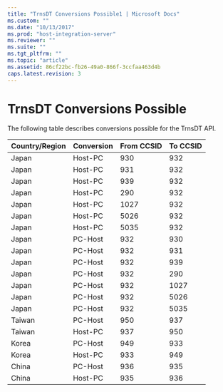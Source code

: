 ```yaml
---
title: "TrnsDT Conversions Possible1 | Microsoft Docs"
ms.custom: ""
ms.date: "10/13/2017"
ms.prod: "host-integration-server"
ms.reviewer: ""
ms.suite: ""
ms.tgt_pltfrm: ""
ms.topic: "article"
ms.assetid: 86cf22bc-fb26-49a0-866f-3ccfaa463d4b
caps.latest.revision: 3
---
```

# TrnsDT Conversions Possible
The following table describes conversions possible for the TrnsDT API.  
  
|Country/Region|Conversion|From CCSID|To CCSID|  
|---------------------|----------------|----------------|--------------|  
|Japan|Host-PC|930|932|  
|Japan|Host-PC|931|932|  
|Japan|Host-PC|939|932|  
|Japan|Host-PC|290|932|  
|Japan|Host-PC|1027|932|  
|Japan|Host-PC|5026|932|  
|Japan|Host-PC|5035|932|  
|Japan|PC-Host|932|930|  
|Japan|PC-Host|932|931|  
|Japan|PC-Host|932|939|  
|Japan|PC-Host|932|290|  
|Japan|PC-Host|932|1027|  
|Japan|PC-Host|932|5026|  
|Japan|PC-Host|932|5035|  
|Taiwan|PC-Host|950|937|  
|Taiwan|Host-PC|937|950|  
|Korea|PC-Host|949|933|  
|Korea|Host-PC|933|949|  
|China|PC-Host|936|935|  
|China|Host-PC|935|936|